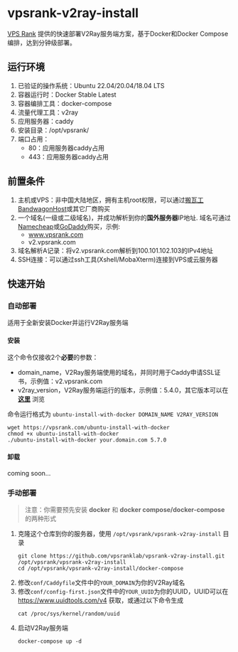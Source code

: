 # vpsrank-v2ray-install

[VPS Rank](https://vpsrank.com) 提供的快速部署V2Ray服务端方案，基于Docker和Docker Compose编排，达到分钟级部署。

## 运行环境

1. 已验证的操作系统：Ubuntu 22.04/20.04/18.04 LTS
2. 容器运行时：Docker Stable Latest
3. 容器编排工具：docker-compose
4. 流量代理工具：v2ray
5. 应用服务器：caddy
6. 安装目录：/opt/vpsrank/
7. 端口占用：
   - 80：应用服务器caddy占用
   - 443：应用服务器caddy占用

## 前置条件

1. 主机或VPS：非中国大陆地区，拥有主机root权限，可以通过[搬瓦工 BandwagonHost](https://bwh81.net/aff.php?aff=66695)或其它厂商购买
2. 一个域名(一级或二级域名)，并成功解析到你的**国外服务器**IP地址. 域名可通过[Namecheap](https://www.namecheap.com/domains/)或[GoDaddy](https://dcc.godaddy.com/domains)购买，示例:
   - www.vpsrank.com
   - v2.vpsrank.com
3. 域名解析A记录：将v2.vpsrank.com解析到100.101.102.103的IPv4地址
4. SSH连接：可以通过ssh工具(Xshell/MobaXterm)连接到VPS或云服务器

## 快速开始

### 自动部署
适用于全新安装Docker并运行V2Ray服务端

#### 安装

这个命令仅接收2个**必要**的参数：
- domain_name，V2Ray服务端使用的域名，并同时用于Caddy申请SSL证书，示例值：v2.vpsrank.com
- v2ray_version，V2Ray服务端运行的版本，示例值：5.4.0，其它版本可以在 **[这里](https://hub.docker.com/r/teddysun/v2ray/tags)** 浏览

命令运行格式为 `ubuntu-install-with-docker DOMAIN_NAME V2RAY_VERSION`

```
wget https://vpsrank.com/ubuntu-install-with-docker
chmod +x ubuntu-install-with-docker
./ubuntu-install-with-docker your.domain.com 5.7.0
```
   
#### 卸载

coming soon...

### 手动部署

> 注意：你需要预先安装 **docker** 和 **docker compose/docker-compose** 的两种形式

1. 克隆这个仓库到你的服务器，使用 `/opt/vpsrank/vpsrank-v2ray-install` 目录
   ```
   git clone https://github.com/vpsranklab/vpsrank-v2ray-install.git /opt/vpsrank/vpsrank-v2ray-install
   cd /opt/vpsrank/vpsrank-v2ray-install/docker-compose
   ```
2. 修改`conf/Caddyfile`文件中的`YOUR_DOMAIN`为你的V2Ray域名
3. 修改`conf/config-first.json`文件中的`YOUR_UUID`为你的UUID，UUID可以在 https://www.uuidtools.com/v4 获取，或通过以下命令生成
   ```
   cat /proc/sys/kernel/random/uuid
   ```
4. 启动V2Ray服务端
   ```
   docker-compose up -d
   ```
